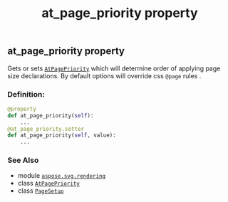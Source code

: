 ﻿---
title: at_page_priority property
second_title: Aspose.SVG for Python via .NET API References
description: 
type: docs
weight: 50
url: /python-net/aspose.svg.rendering/pagesetup/at_page_priority/
is_root: false
---

## at_page_priority property


Gets or sets [`AtPagePriority`](/svg/python-net/aspose.svg.rendering/atpagepriority) which will determine order of applying page size declarations. By default options will override css `@page` rules .
### Definition:
```python
@property
def at_page_priority(self):
    ...
@at_page_priority.setter
def at_page_priority(self, value):
    ...
```

### See Also
* module [`aspose.svg.rendering`](../../)
* class [`AtPagePriority`](/svg/python-net/aspose.svg.rendering/atpagepriority)
* class [`PageSetup`](/svg/python-net/aspose.svg.rendering/pagesetup)
